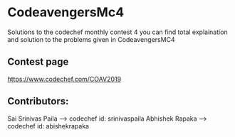 # CodeavengersMc4
Solutions to the codechef monthly contest 4
you can find total explaination and solution to the problems given in CodeavengersMC4

## Contest page

https://www.codechef.com/COAV2019

## Contributors:

Sai Srinivas Paila -->  codechef id: srinivaspaila 
Abhishek Rapaka    -->  codechef id: abishekrapaka


